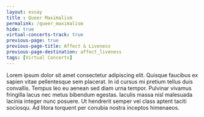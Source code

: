 ```yaml
--- 
layout: essay
title : Queer Maximalism
permalink: /queer_maximalism
hide: true
virtual-concerts-track: true
previous-page: true
previous-page-title: Affect & Liveness
previous-page-destination: affect_liveness
tags: [Virtual Concerts]
---
```


Lorem ipsum dolor sit amet consectetur adipiscing elit. Quisque faucibus ex sapien vitae pellentesque sem placerat. In id cursus mi pretium tellus duis convallis. Tempus leo eu aenean sed diam urna tempor. Pulvinar vivamus fringilla lacus nec metus bibendum egestas. Iaculis massa nisl malesuada lacinia integer nunc posuere. Ut hendrerit semper vel class aptent taciti sociosqu. Ad litora torquent per conubia nostra inceptos himenaeos.
